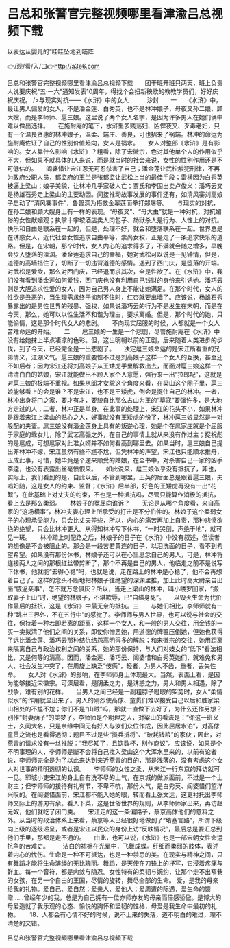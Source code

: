 # 吕总和张警官完整视频哪里看津渝吕总视频下载
以表达从婴儿的“哇哇坠地到哺阵

👉/观/看/入/口👉http://a3e6.com

吕总和张警官完整视频哪里看津渝吕总视频下载　　团干班开班只两天，班上负责人说要庆祝"五·一六"通知发表10周年，得找个会扭新秧歌的教教学员们，好好庆祝庆祝。
/>与现实对抗――《水浒》中的女人　　　沙封　　一　　《水浒》中，最让男人偏爱的女人，不是潘金莲、白秀英，也不是林冲娘子，母夜叉孙二娘、顾大嫂，而是李师师、扈三娘。这里说了两个女人名字，是因为许多男人在她们俩中难以做出选择。　　在施耐庵的笔下，水浒里多贱荡妇、凶悍夜叉、歹毒老妇，只有一个温良贤惠的林冲娘子，温柔、端庄、善良，可也招来了祸端。林冲的命运为施耐庵佐证了自己的性别价值趋向，女人是祸水。　　女人对整部《水浒》是有影响的。女人靠什么影响《水浒》？粗看，除了宋徽宗，色对其他单个人的作用似乎不大，但如果不就具体的人来说，而是就当时的社会来说，女性的性别作用还是不可低估的。　　阎婆惜让宋江忍无可忍杀害了自己；潘金莲让武松触犯刑律，不再为政府公职人员，都监府的玉兰是张都监让武松上当的最佳手段；雷横因为白秀英被逼上梁山；娘子美貌，让林冲几乎家破人亡；贾氏和李固出卖卢俊义；潘巧云又是杨雄石秀走上梁山的主要动因。间接推动故事发展的事件还有，如清风寨刘高娘子启动了“清风寨事件”，鲁智深为搭救金翠莲而拳打郑屠等。　　与现实的对抗，在孙二娘和顾大嫂身上有一样的表现。“母夜叉”、“母大虫”就是一种对抗，对抗媚俗的女性献媚观；执掌十字坡酒店卖人肉包子、劫狱杀人是行为、人性上的对抗。　　快乐和自由是联系在一起的，但是，处理不好，就会和堕落联系在一起。世界总是在诱惑女人，近代社会女性追求自由平等，崇尚女权，正是走了一条追求快乐的道路。但是，在宋朝，那个时代，女人内心的追求得多了，不满就会随之增多，早晚会步入堕落的深渊。潘金莲追求自己的幸福，她对武松可以说是一见钟情，但是，道德的高墙挡住了，切断了一切违背道德的感情。遇到了西门庆，是堕落的开端。对武松是爱欲，那么对西门庆，已经退而求其次，全是性欲了。在《水浒》中，我们没有看到潘金莲如何爱钱，西门庆也没有利用自己钱财的身份来引诱她。潘巧云则是大胆追求性爱的女人，因为自己男人身上不能让她满足。在那个时代，女人的性欲是丑恶的，当生理需求终于抑制不住时，红杏就要出墙了。应该说，杨雄石秀暴露出的是男性世界的残暴、强权，如果说潘巧云的行为不是发生在宋朝，而是在今天，那么，她可以以性生活不和谐为理由，要求离婚。但是，那个时代的她，只能偷情，这是那个时代女人的悲剧。　　不向现实屈服的时候，大都就是一个女人苦难命运的开始。　　二　　扈三娘的一生是一个悲剧，尽管施耐庵在《水浒》中没有给她抹上半点凄凉的色彩。但，这出明朝以前的正剧，后来随着人类进步的步伐，到了今天，已经完全是一出悲剧了。　　决定扈三娘命运的是宋江所看重的兄弟情义，江湖义气。扈三娘的重要性不过是刘高娘子这样一个女人的互换，甚至还不如后者；因为宋江还将刘高娘子从王矮虎手里解救出去，而面对扈三娘这样一个清清白白的姑娘，宋江就能做出不顾人家个人意愿，强行来一出“拉郎配”，这就是对扈三娘的极端不重视。如果从郎才女貌这个角度来看，在梁山这个圈子里，扈三娘能够看上的会是谁？不是宋江，也不是王矮虎，倒会是捉住自己的林冲。一者，林冲出身将门之家，要才有才，要貌自比那么占山为王的“草寇”要强许多，是大地方走过的人；二者，林冲正是单身。在此事的处理上，宋江的花头不小，如果林冲是跟着宋江上梁山的贴心之人，好事就没有王矮虎的份了，林冲扈三娘显然是一对般配的夫妻。扈三娘没有潘金莲身上具有的叛逆心理，她是个在扈家庄就是个屈服于家庭的乖女儿，除了武艺高强之外，在自己的事情上就从来没有作过主；捉祝彪的是扈成，可想扈家对此准女婿并不如何看高到哪里去。如果当时，扈三娘自己提出非林冲不嫁，宋江虽然有些不尴不尬，但凭林冲的声望，宋江也只能顺水推舟，玉成此事，可惜，她毕竟是个逆来顺受的姑娘，在全书中，对杀害自己一家的凶手李逵，也没有表露出丝毫愤恨来。　　如此说来，扈三娘似乎没有抵抗了，非也，实际上，我们看到的是，自此以后，不管到哪里，王英的后面总是跟着扈三娘，夫唱妇随，这是女人的约束、监督；《水浒》后半部，好色的王矮虎再没有一出“花絮”，在此基础上对丈夫的约束，不也是一种抵抗吗，尽管只能算作消极的抵抗，看上去是那么柔弱。　　林娘子的冤屈向谁诉？　　无论是从哪个角度看，来自高家的“这场横事”，林冲夫妻心理上所承受的打击是不分伯仲的。林娘子这个柔弱女子的心理承受能力，只会比丈夫差些，所以，内心的痛苦再加上自责，那种悲愤欲绝的绝望，只会比林冲更大。从得知林冲写下休书，“一时哭倒，声绝于地”，就可见一斑。　　林冲踏上刺配路之后，林娘子的日子在《水浒》中没有叙述，但读者的想像是不会被阻止的。那会是一段苦若黄连的日子，以泪洗面的日子，看不到希望希望。如果没有那份休书，林娘子还可以在心里思念自己的男人，可是，林冲将连接两人之间的那根红丝带剪断了，那个不再是自己的男人，他临走之前不是说写下休书，他就能“去得心稳”吗，也就是说，走在路上的林冲是心稳了，他不会再想着自己了。这样的念头不断地把林娘子往绝望的深渊里推，加上此时高太尉亲自出面“威逼亲事”，怎不就万念俱灰？所以，当走上梁山的林冲，叫小喽罗回家，“搬取妻子上山”时，绝望的林娘子，不堪欺辱，已“自缢身死”。　　以毁灭生命为代价作最后的抵抗，这是《水浒》中最无奈的抵抗。三　　与她们相比，李师师就有一种“跳出三界外，不在五行中”的感觉了。李师师与男人世界，也可以说与社会的交往，保持着一种若即若离的距离，这样一个女人，和一般的男人交往，用金钱的一买一卖拟清了他们之间的关系，即使你憎恶她，用道德的牌匾压倒她，但她也获得了远比潘金莲、潘巧云那种结仇结怨高明得多的解脱；和宋徽宗的交往，她用距离来隔离自己与政治权利之间的关系，她的那份保持，与人们对妓女的“低下”看法相比，又是何等的清高。因而，潘金莲、潘巧云、阎婆惜和白秀英她们，就难免和男人、社会发生冲突了，在周旋上缺乏“伎俩”，轻者，为男人不齿，重者，丢失性命。　　女人对《水浒》的影响，在李师师身上体现最大。当然，表面上看，是因为能够接近宋徽宗。可深层看，是阴柔之力，是诱惑之力，男人和男人相遇，除了战争，难有别的花样。　　当男人之间已经是一副粗脖子瞪眼的架势时，女人“柔情似水”的作用就显出来了。男人的刚烈使高俅、童贯们难以接受自己以后和胜家梁山相处的不尴不尬；你们不是“山贼”吗，那就一直做下去好了，为什么还作另想？别作“封妻荫子”的美梦了。李师师是个明理之人，对梁山的看法是：“你这一班义士，久闻大名，只是奈缘中间无有好人与汝们众位作成，因此屈居水泊”，对高俅童贯之流也是看得透彻：题目不过是些“损兵折将”、“破耗钱粮”的家伙；因此，对燕青的请求没有一丝推脱：“我尽知了，且饮数杯，别作商议”。应该说，如果是个不明事理的人，李师师是断不会将自己搅入梁山这个大浑水里来的，以前有论者说，李师师完全是为了以此来达到亲近燕青的目的，那是浅薄的，没有考虑这个女人对世事的精明透彻的认识。　　李师师的女性之柔，从宋江一行东京的拜访就可一见。郓城小吏宋江的身上自有洗不尽的土气，在京城的做派面前，不过是一个土财主；但李师师的接待有礼有节，不卑不吭，那份大气，是白秀英、阎婆惜们望洋兴叹的。在阎婆惜面前，宋江都不能入她的眼，转而看上张文远，这更衬托出李师师交际上的游刃有余。看人下菜，这是世俗世界的规则，从李师师家出来，再访赵元奴，他们就吃了闭门羹。　　宋江走的这一条偏路子，蔡京高俅他们的意料之外。从当时的政治体系上来看，蔡京等人已经很好地做到了“堵塞言路”，所谓下级向上级的逐级递呈，或者是宋江以民众的身份上访“反映情况”，最后总是要汇总到他们手里，那都是走不通的。　　由此，也可以说，《水浒》也是一部宋朝女性命运抗争的苦难史。
　　洁白的裙裾在光晕中，飞舞成蝶。纤细而柔弱的肢体，表述着内心的忧伤。生命是一种不可抵达，也是一种禁忌的美。在现实与精神之间，只有舞蹈才能将生命演绎的无比瑰丽。舞蹈，是天使在刀锋上的抒写，它浸着疼痛与鲜血。每一个音符，都是内敛与隐忍。女性特有的柔韧与婉约，让那个走不出窄巷的女孩，在另一个自由的王国，尽情的旋转，舞尽全部的生命。
爱，是我的母亲给我的礼物。爱自己、爱自然；爱亲人、爱他人；爱周遭的际遇，爱生命的馈赠……曾经年少的我，总是为自己拥有一位亦师亦友的母亲而倍感骄傲。是博大的母爱造就了我乐观的心态、愉悦的胸怀和坚韧的性格，母爱是我生命中最初的礼物。　　
	18、人都会有心情不好的时候，说不上来的失落，道不明白的难过，理不清楚的交错。

吕总和张警官完整视频哪里看津渝吕总视频下载
